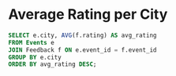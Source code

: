 # Average Rating per City

```sql
SELECT e.city, AVG(f.rating) AS avg_rating
FROM Events e
JOIN Feedback f ON e.event_id = f.event_id
GROUP BY e.city
ORDER BY avg_rating DESC;
